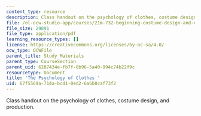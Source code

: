 ```yaml
---
content_type: resource
description: Class handout on the psychology of clothes, costume design, and production.
file: /ol-ocw-studio-app/courses/21m-732-beginning-costume-design-and-construction-fall-2008/67f5569a714abcd10ed26a6b0caf73f2_psychology.pdf
file_size: 29891
file_type: application/pdf
learning_resource_types: []
license: https://creativecommons.org/licenses/by-nc-sa/4.0/
ocw_type: OCWFile
parent_title: Study Materials
parent_type: CourseSection
parent_uid: 6287434e-fb7f-8b96-5a40-994c74b22f9c
resourcetype: Document
title: 'The Psychology of Clothes '
uid: 67f5569a-714a-bcd1-0ed2-6a6b0caf73f2
---
```

Class handout on the psychology of clothes, costume design, and production.